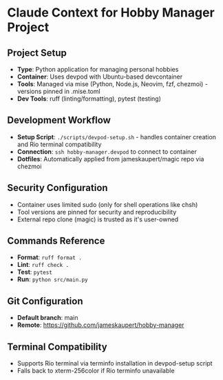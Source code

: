# Claude Context for Hobby Manager Project

## Project Setup
- **Type**: Python application for managing personal hobbies
- **Container**: Uses devpod with Ubuntu-based devcontainer
- **Tools**: Managed via mise (Python, Node.js, Neovim, fzf, chezmoi) - versions pinned in .mise.toml
- **Dev Tools**: ruff (linting/formatting), pytest (testing)

## Development Workflow
- **Setup Script**: `./scripts/devpod-setup.sh` - handles container creation and Rio terminal compatibility
- **Connection**: `ssh hobby-manager.devpod` to connect to container
- **Dotfiles**: Automatically applied from jameskaupert/magic repo via chezmoi

## Security Configuration  
- Container uses limited sudo (only for shell operations like chsh)
- Tool versions are pinned for security and reproducibility
- External repo clone (magic) is trusted as it's user-owned

## Commands Reference
- **Format**: `ruff format .`
- **Lint**: `ruff check .` 
- **Test**: `pytest`
- **Run**: `python src/main.py`

## Git Configuration
- **Default branch**: main
- **Remote**: https://github.com/jameskaupert/hobby-manager

## Terminal Compatibility
- Supports Rio terminal via terminfo installation in devpod-setup script
- Falls back to xterm-256color if Rio terminfo unavailable
